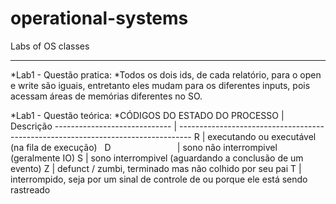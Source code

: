 # operational-systems
Labs of OS classes

--------------------------------------------------------------------

*Lab1 - Questão pratica:
  *Todos os dois ids, de cada relatório, para o open e write são iguais, 
   entretanto eles mudam para os diferentes inputs, pois acessam áreas de 
   memórias diferentes no SO.

*Lab1 - Questão teórica:
 *CÓDIGOS DO ESTADO DO PROCESSO | Descrição
  ----------------------------- | ---------------------------------------------------------------------------------
    R                           | executando ou executável (na fila de execução)
    D                           | sono não interrompivel (geralmente IO)
    S                           | sono interrompivel (aguardando a conclusão de um evento)
    Z                           | defunct / zumbi, terminado mas não colhido por seu pai
    T                           | interrompido, seja por um sinal de controle de ou porque ele está sendo rastreado

